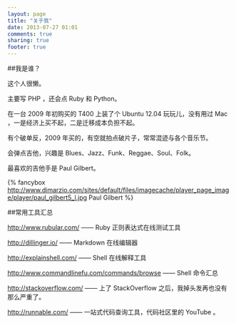 ```yaml
---
layout: page
title: "关于我"
date: 2013-07-27 01:01
comments: true
sharing: true
footer: true
---
```

##我是谁？

这个人很懒。

主要写 PHP ，还会点 Ruby 和 Python。

在一台 2009 年初购买的 T400 上装了个 Ubuntu 12.04 玩玩儿，没有用过 Mac ，一是经济上买不起，二是迁移成本负担不起。

有个破单反，2009 年买的，有空就拍点破片子，常常混迹与各个音乐节。

会弹点吉他，兴趣是 Blues、Jazz、Funk、Reggae、Soul、Folk。

最喜欢的吉他手是 Paul Gilbert。

{% fancybox http://www.dimarzio.com/sites/default/files/imagecache/player_page_image/player/paul_gilbert5_l.jpg Paul Gilbert %}

##常用工具汇总

<http://www.rubular.com/> —— Ruby 正则表达式在线测试工具

<http://dillinger.io/> —— Markdown 在线编辑器

<http://explainshell.com/> —— Shell 在线解释工具

<http://www.commandlinefu.com/commands/browse> —— Shell 命令汇总

<http://stackoverflow.com/> —— 上了 StackOverflow 之后，我掉头发再也没有那么严重了。

<http://runnable.com/> —— 一站式代码查询工具，代码社区里的 YouTube 。